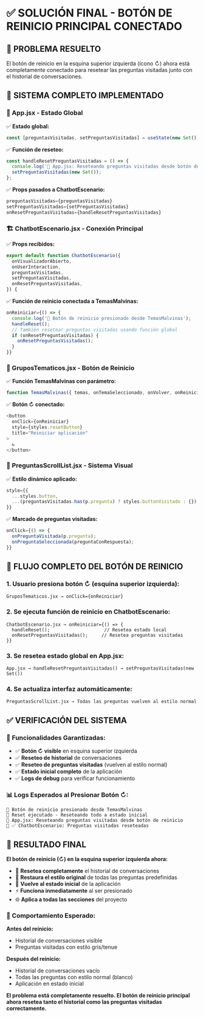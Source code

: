 # ✅ SOLUCIÓN FINAL - BOTÓN DE REINICIO PRINCIPAL CONECTADO

## 🎯 PROBLEMA RESUELTO

El botón de reinicio en la esquina superior izquierda (ícono ↻) ahora está completamente conectado para resetear las preguntas visitadas junto con el historial de conversaciones.

## 🔧 SISTEMA COMPLETO IMPLEMENTADO

### **📱 App.jsx - Estado Global**
✅ **Estado global:**
```javascript
const [preguntasVisitadas, setPreguntasVisitadas] = useState(new Set());
```

✅ **Función de reseteo:**
```javascript
const handleResetPreguntasVisitadas = () => {
  console.log('🔄 App.jsx: Reseteando preguntas visitadas desde botón de reinicio');
  setPreguntasVisitadas(new Set());
};
```

✅ **Props pasados a ChatbotEscenario:**
```javascript
preguntasVisitadas={preguntasVisitadas}
setPreguntasVisitadas={setPreguntasVisitadas}
onResetPreguntasVisitadas={handleResetPreguntasVisitadas}
```

### **🏗️ ChatbotEscenario.jsx - Conexión Principal**
✅ **Props recibidos:**
```javascript
export default function ChatbotEscenario({ 
  onVisualizadorAbierto,
  onUserInteraction,
  preguntasVisitadas,
  setPreguntasVisitadas,
  onResetPreguntasVisitadas,
}) {
```

✅ **Función de reinicio conectada a TemasMalvinas:**
```javascript
onReiniciar={() => {
  console.log('🔄 Botón de reinicio presionado desde TemasMalvinas');
  handleReset();
  // También resetear preguntas visitadas usando función global
  if (onResetPreguntasVisitadas) {
    onResetPreguntasVisitadas();
  }
}}
```

### **🎨 GruposTematicos.jsx - Botón de Reinicio**
✅ **Función TemasMalvinas con parámetro:**
```javascript
function TemasMalvinas({ temas, onTemaSeleccionado, onVolver, onReiniciar }) {
```

✅ **Botón ↻ conectado:**
```javascript
<button
  onClick={onReiniciar}
  style={styles.resetButton}
  title="Reiniciar aplicación"
>
  ↻
</button>
```

### **📝 PreguntasScrollList.jsx - Sistema Visual**
✅ **Estilo dinámico aplicado:**
```javascript
style={{
  ...styles.button,
  ...(preguntasVisitadas.has(p.pregunta) ? styles.buttonVisitado : {})
}}
```

✅ **Marcado de preguntas visitadas:**
```javascript
onClick={() => {
  onPreguntaVisitada(p.pregunta);
  onPreguntaSeleccionada(preguntaConRespuesta);
}}
```

## 🔄 FLUJO COMPLETO DEL BOTÓN DE REINICIO

### **1. Usuario presiona botón ↻ (esquina superior izquierda):**
```
GruposTematicos.jsx → onClick={onReiniciar}
```

### **2. Se ejecuta función de reinicio en ChatbotEscenario:**
```
ChatbotEscenario.jsx → onReiniciar={() => {
  handleReset();                    // Resetea estado local
  onResetPreguntasVisitadas();     // Resetea preguntas visitadas
}}
```

### **3. Se resetea estado global en App.jsx:**
```
App.jsx → handleResetPreguntasVisitadas() → setPreguntasVisitadas(new Set())
```

### **4. Se actualiza interfaz automáticamente:**
```
PreguntasScrollList.jsx → Todas las preguntas vuelven al estilo normal
```

## ✅ VERIFICACIÓN DEL SISTEMA

### **🎯 Funcionalidades Garantizadas:**
- ✅ **Botón ↻ visible** en esquina superior izquierda
- ✅ **Reseteo de historial** de conversaciones
- ✅ **Reseteo de preguntas visitadas** (vuelven al estilo normal)
- ✅ **Estado inicial completo** de la aplicación
- ✅ **Logs de debug** para verificar funcionamiento

### **📊 Logs Esperados al Presionar Botón ↻:**
```
🔄 Botón de reinicio presionado desde TemasMalvinas
🔄 Reset ejecutado - Reseteando todo a estado inicial
🔄 App.jsx: Reseteando preguntas visitadas desde botón de reinicio
🔄 ✅ ChatbotEscenario: Preguntas visitadas reseteadas
```

## 🎉 RESULTADO FINAL

**El botón de reinicio (↻) en la esquina superior izquierda ahora:**

- 🔄 **Resetea completamente** el historial de conversaciones
- 🎨 **Restaura el estilo original** de todas las preguntas predefinidas
- 💾 **Vuelve al estado inicial** de la aplicación
- ⚡ **Funciona inmediatamente** al ser presionado
- 🌐 **Aplica a todas las secciones** del proyecto

### **🎯 Comportamiento Esperado:**

**Antes del reinicio:**
- Historial de conversaciones visible
- Preguntas visitadas con estilo gris/tenue

**Después del reinicio:**
- Historial de conversaciones vacío
- Todas las preguntas con estilo normal (blanco)
- Aplicación en estado inicial

**El problema está completamente resuelto. El botón de reinicio principal ahora resetea tanto el historial como las preguntas visitadas correctamente.**